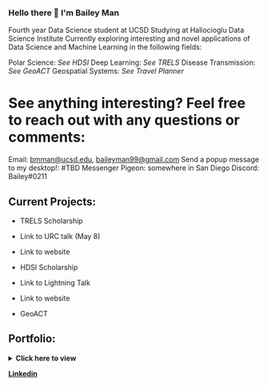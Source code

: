 ### Hello there 👋 I'm Bailey Man

Fourth year Data Science student at UCSD
Studying at Haliocioglu Data Science Institute
Currently exploring interesting and novel 
applications of Data Science and Machine
Learning in the following fields:

Polar Science: *See HDSI*
Deep Learning: *See TRELS*
Disease Transmission: *See GeoACT*
Geospatial Systems: *See Travel Planner*

# See anything interesting? Feel free to reach out with any questions or comments:
Email: bmman@ucsd.edu, baileyman99@gmail.com
Send a popup message to my desktop!: #TBD
Messenger Pigeon: somewhere in San Diego
Discord: Bailey#0211

## Current Projects:

* TRELS Scholarship
* Link to URC talk (May 8)
* Link to website

* HDSI Scholarship
* Link to Lightning Talk
* Link to website

* GeoACT

## Portfolio:
<details>
  <summary><strong>Click here to view</strong></summary>
  
  # complete
  
  1. __CSE 151A: [Reddit Post Popularity] ()__

  2. __Competition: [COVID Travel Planner] ()__

  # planned
  
  1. __Self: [Popup Lyrics] ()__

  2. __Self: [Article Viewer (use twitter message api)] ()__
  

</details>

[__Linkedin__](https://www.linkedin.com/in/bailey-man-1414a3144/)

<!--
**Bailey-Man/Bailey-Man** is a ✨ _special_ ✨ repository because its `README.md` (this file) appears on your GitHub profile.

Here are some ideas to get you started:

- 🔭 I’m currently working on ...
- 🌱 I’m currently learning ...
- 👯 I’m looking to collaborate on ...
- 🤔 I’m looking for help with ...
- 💬 Ask me about ...
- 📫 How to reach me: ...
- 😄 Pronouns: ...
- ⚡ Fun fact: ...
-->
